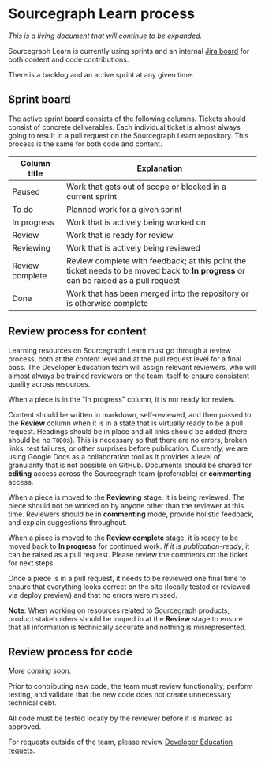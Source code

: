# Sourcegraph Learn process

_This is a living document that will continue to be expanded._

Sourcegraph Learn is currently using sprints and an internal [Jira board](https://sourcegraph.atlassian.net/jira/software/projects/DEVED/boards/9) for both content and code contributions.

There is a backlog and an active sprint at any given time.

## Sprint board

The active sprint board consists of the following columns. Tickets should consist of concrete deliverables. Each individual ticket is almost always going to result in a pull request on the Sourcegraph Learn repository. This process is the same for both code and content.

| Column title    | Explanation                                                                                                                          |
| --------------- | ------------------------------------------------------------------------------------------------------------------------------------ |
| Paused          | Work that gets out of scope or blocked in a current sprint                                                                           |
| To do           | Planned work for a given sprint                                                                                                      |
| In progress     | Work that is actively being worked on                                                                                                |
| Review          | Work that is ready for review                                                                                                        |
| Reviewing       | Work that is actively being reviewed                                                                                                 |
| Review complete | Review complete with feedback; at this point the ticket needs to be moved back to **In progress** or can be raised as a pull request |
| Done            | Work that has been merged into the repository or is otherwise complete                                                               |

## Review process for content

Learning resources on Sourcegraph Learn must go through a review process, both at the content level and at the pull request level for a final pass. The Developer Education team will assign relevant reviewers, who will almost always be trained reviewers on the team itself to ensure consistent quality across resources.

When a piece is in the "In progress" column, it is not ready for review.

Content should be written in markdown, self-reviewed, and then passed to the **Review** column when it is in a state that is virtually ready to be a pull request. Headings should be in place and all links should be added (there should be no `TODO`s). This is necessary so that there are no errors, broken links, test failures, or other surprises before publication. Currently, we are using Google Docs as a collaboration tool as it provides a level of granularity that is not possible on GitHub. Documents should be shared for **editing** access across the Sourcegraph team (preferrable) or **commenting** access.

When a piece is moved to the **Reviewing** stage, it is being reviewed. The piece should not be worked on by anyone other than the reviewer at this time. Reviewers should be in **commenting** mode, provide holistic feedback, and explain suggestions throughout.

When a piece is moved to the **Review complete** stage, it is ready to be moved back to **In progress** for continued work. _If it is publication-ready_, it can be raised as a pull request. Please review the comments on the ticket for next steps.

Once a piece is in a pull request, it needs to be reviewed one final time to ensure that everything looks correct on the site (locally tested or reviewed via deploy preview) and that no errors were missed.

**Note**: When working on resources related to Sourcegraph products, product stakeholders should be looped in at the **Review** stage to ensure that all information is technically accurate and nothing is misrepresented.

## Review process for code

_More coming soon._

Prior to contributing new code, the team must review functionality, perform testing, and validate that the new code does not create unnecessary technical debt.

All code must be tested locally by the reviewer before it is marked as approved.

For requests outside of the team, please review [Developer Education requets](requests.md).
